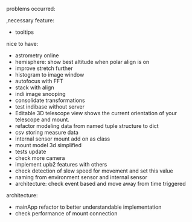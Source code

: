 
problems occurred:

‚necessary feature:
- tooltips

nice to have:
- astrometry online
- hemisphere: show best altitude when polar align is on
- improve stretch further
- histogram to image window
- autofocus with FFT
- stack with align
- indi image snooping
- consolidate transformations
- test indibase without server
- Editable 3D telescope view shows the current orientation of your telescope and mount.
- refactor modeling data from named tuple structure to dict
- csv storing measure data
- internal sensor mount add on as class
- mount model 3d simplified
- tests update
- check more camera
- implement upb2 features with others
- check detection of slew speed for movement and set this value
- naming from environment sensor and internal sensor
- architecture: check event based and move away from time triggered

architecture:
- mainApp refactor to better understandable implementation
- check performance of mount connection
